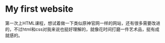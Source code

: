 # My first website
第一次上HTML课程，想试着做一下类似原神官网一样的网站，还有很多需要改进的，不过html和css对我来说也挺好理解的，就像花时间打磨一件艺术品，挺有成就感的。
